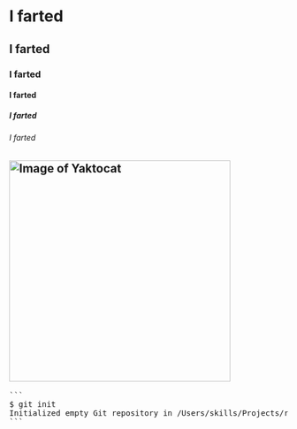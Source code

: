 # I farted
## I farted
### I farted
#### I farted
##### I farted
###### I farted
<h2><summary><img alt="Image of Yaktocat" src=https://octodex.github.com/images/yaktocat.png width=400></h2></summary>
<pre>
```
$ git init
Initialized empty Git repository in /Users/skills/Projects/recipe-repository/.git/
```
</pre>
